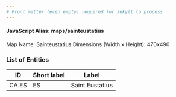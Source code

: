 ```yaml
---
# Front matter (even empty) required for Jekyll to process
---
```


#### JavaScript Alias: maps/sainteustatius

Map Name: Sainteustatius
Dimensions (Width x Height): 470x490





### List of Entities

ID | Short label | Label
---|---|---|
CA.ES|ES|Saint Eustatius

